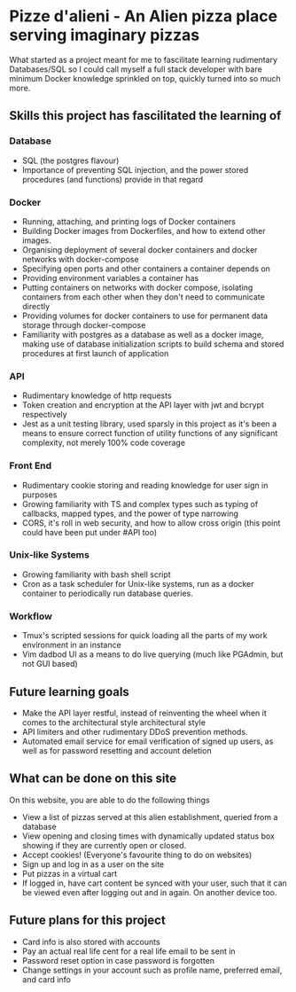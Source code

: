 # Pizze d'alieni - An Alien pizza place serving imaginary pizzas

What started as a project meant for me to fascilitate learning rudimentary Databases/SQL so I could call myself a full stack developer with bare minimum Docker knowledge sprinkled on top, quickly turned into so much more.

## Skills this project has fascilitated the learning of

### Database
- SQL (the postgres flavour)
- Importance of preventing SQL injection, and the power stored procedures (and functions) provide in that regard

### Docker
- Running, attaching, and printing logs of Docker containers
- Building Docker images from Dockerfiles, and how to extend other images.
- Organising deployment of several docker containers and docker networks with docker-compose
- Specifying open ports and other containers a container depends on
- Providing environment variables a container has
- Putting containers on networks with docker compose, isolating containers from each other when they don't need to communicate directly
- Providing volumes for docker containers to use for permanent data storage through docker-compose
- Familiarity with postgres as a database as well as a docker image, making use of database initialization scripts to build schema and stored procedures at first launch of application

### API
- Rudimentary knowledge of http requests
- Token creation and encryption at the API layer with jwt and bcrypt respectively
- Jest as a unit testing library, used sparsly in this project as it's been a means to ensure correct function of utility functions of any significant complexity, not merely 100% code coverage

### Front End
- Rudimentary cookie storing and reading knowledge for user sign in purposes
- Growing familiarity with TS and complex types such as typing of callbacks, mapped types, and the power of type narrowing
- CORS, it's roll in web security, and how to allow cross origin (this point could have been put under #API too)

### Unix-like Systems
- Growing familiarity with bash shell script
- Cron as a task scheduler for Unix-like systems, run as a docker container to periodically run database queries.

### Workflow
- Tmux's scripted sessions for quick loading all the parts of my work environment in an instance
- Vim dadbod UI as a means to do live querying (much like PGAdmin, but not GUI based)

## Future learning goals
- Make the API layer restful, instead of reinventing the wheel when it comes to the architectural style architectural style
- API limiters and other rudimentary DDoS prevention methods.
- Automated email service for email verification of signed up users, as well as for password resetting and account deletion

## What can be done on this site

On this website, you are able to do the following things

- View a list of pizzas served at this alien establishment, queried from a database
- View opening and closing times with dynamically updated status box showing if they are currently open or closed.
- Accept cookies! (Everyone's favourite thing to do on websites)
- Sign up and log in as a user on the site
- Put pizzas in a virtual cart
- If logged in, have cart content be synced with your user, such that it can be viewed even after logging out and in again. On another device too.

## Future plans for this project
- Card info is also stored with accounts
- Pay an actual real life cent for a real life email to be sent in
- Password reset option in case password is forgotten
- Change settings in your account such as profile name, preferred
  email, and card info
